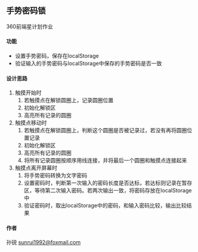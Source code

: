 ## 手势密码锁
360前端星计划作业

#### 功能
* 设置手势密码，保存在localStorage
* 验证输入的手势密码与localStorage中保存的手势密码是否一致

#### 设计思路
1. 触摸开始时
    1. 若触摸点在解锁圆圈上，记录圆圈位置
    2. 初始化解锁区
    3. 高亮所有记录的圆圈
2. 触摸点移动时
    1. 若触摸点在解锁圆圈上，判断这个圆圈是否被记录过，若没有再将圆圈位置记录
    2. 初始化解锁区
    3. 高亮所有记录的圆圈
    4. 将所有记录圆圈按顺序用线连接，并将最后一个圆圈和触摸点连接起来
3. 触摸点离开屏幕时
    1. 将手势密码转换为文字密码
    2. 设置密码时，判断第一次输入的密码长度是否达标，若达标则记录在暂存区，等待第二次输入密码。若两次输出一致，将密码存放在localStorage中
    3. 验证密码时，取出localStorage中的密码，和输入密码比较，输出比较结果

#### 作者
孙锐 sunrui1992@foxmail.com